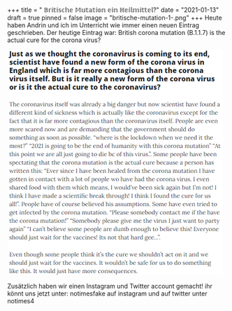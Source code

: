 +++
title = " 𝔹𝕣𝕚𝕥𝕚𝕤𝕔𝕙𝕖 𝕄𝕦𝕥𝕒𝕥𝕚𝕠𝕟 𝕖𝕚𝕟 ℍ𝕖𝕚𝕝𝕞𝕚𝕥𝕥𝕖𝕝?"
date = "2021-01-13"
draft = true
pinned = false
image = "britische-mutation-1-.png"
+++
Heute haben Andrin und ich im Unterricht wie immer einen neuen Eintrag geschrieben. Der heutige Eintrag war: British corona mutation (B.1.1.7) is the actual cure for the corona virus?

![](britische-mutation-text.png)

Zusätzlich haben wir einen Instagram und Twitter account gemacht! ihr könnt uns jetzt unter: notimesfake auf instagram und auf twitter unter notimes4